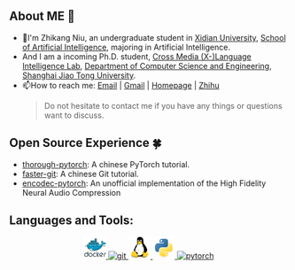 ## About ME 👋

- 🔭I'm Zhikang Niu, an undergraduate student in [Xidian University](https://www.xidian.edu.cn/), [School of Artificial Intelligence](https://sai.xidian.edu.cn/), majoring in Artificial Intelligence.
- And I am a incoming Ph.D. student, [Cross Media (X-)Language Intelligence Lab](https://github.com/X-LANCE), [Department of Computer Science and Engineering](https://www.cs.sjtu.edu.cn/), [Shanghai Jiao Tong University](https://www.sjtu.edu.cn/).
- 📫How to reach me: [Email](mailto:zkniu@stu.xidian.edu.cn) | [Gmail](nzk020109@gmail.com) | [Homepage](https://zhikangniu.github.io/) | [Zhihu](https://www.zhihu.com/people/obeah-82)
  > Do not hesitate to contact me if you have any things or questions want to discuss. 

## Open Source Experience :four_leaf_clover:
- [thorough-pytorch](https://github.com/datawhalechina/thorough-pytorch): A chinese PyTorch tutorial.
- [faster-git](https://github.com/datawhalechina/faster-git): A chinese Git tutorial.
- [encodec-pytorch](https://github.com/ZhikangNiu/encodec-pytorch): An unofficial implementation of the High Fidelity Neural Audio Compression

<h2 align="left">Languages and Tools:</h2>
<p align="center"> <a href="https://www.docker.com/" target="_blank" rel="noreferrer"> <img src="https://raw.githubusercontent.com/devicons/devicon/master/icons/docker/docker-original-wordmark.svg" alt="docker" width="40" height="40"/> </a> <a href="https://git-scm.com/" target="_blank" rel="noreferrer"> <img src="https://www.vectorlogo.zone/logos/git-scm/git-scm-icon.svg" alt="git" width="40" height="40"/> </a> <a href="https://www.linux.org/" target="_blank" rel="noreferrer"> <img src="https://raw.githubusercontent.com/devicons/devicon/master/icons/linux/linux-original.svg" alt="linux" width="40" height="40"/> </a> <a href="https://www.python.org" target="_blank" rel="noreferrer"> <img src="https://raw.githubusercontent.com/devicons/devicon/master/icons/python/python-original.svg" alt="python" width="40" height="40"/> </a> <a href="https://pytorch.org/" target="_blank" rel="noreferrer"> <img src="https://www.vectorlogo.zone/logos/pytorch/pytorch-icon.svg" alt="pytorch" width="40" height="40"/> </a> </p>

